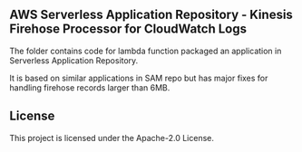 ## AWS Serverless Application Repository - Kinesis Firehose Processor for CloudWatch Logs

The folder contains code for lambda function packaged an application in Serverless Application Repository.

It is based on similar applications in SAM repo but has major fixes for handling firehose records larger than 6MB.

## License

This project is licensed under the Apache-2.0 License.

